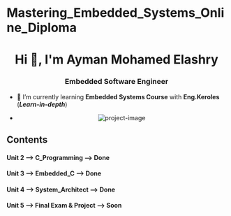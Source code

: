 # Mastering_Embedded_Systems_Online_Diploma
<h1 align="center">Hi 👋, I'm Ayman Mohamed Elashry</h1>
<h3 align="center">Embedded Software Engineer</h3>

- 🌱 I’m currently learning **Embedded Systems Course** with **Eng.Keroles** (***Learn-in-depth***)

- <p align="center"><img src="https://media.licdn.com/dms/image/D5616AQFWj4Bwv8HqZw/profile-displaybackgroundimage-shrink_350_1400/0/1715631875913?e=1721260800&amp;v=beta&amp;t=qGQ2oLz-Ma9muJaCsmYkmAsGirhHA-VoyibJ2GG1Owg" alt="project-image"></p>

## Contents
<h4 align="left">Unit 2 --> <b>C_Programming</b> --> Done</h4>
<h4 align="left">Unit 3 --> <b>Embedded_C</b> --> Done </h4>
<h4 align="left">Unit 4 --> <b>System_Architect</b> --> Done </h4>
<h4 align="left">Unit 5 --> <b>Final Exam & Project</b> --> Soon </h4>


